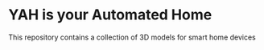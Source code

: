 # YAH is your Automated Home

This repository contains a collection of 3D models for smart home devices
